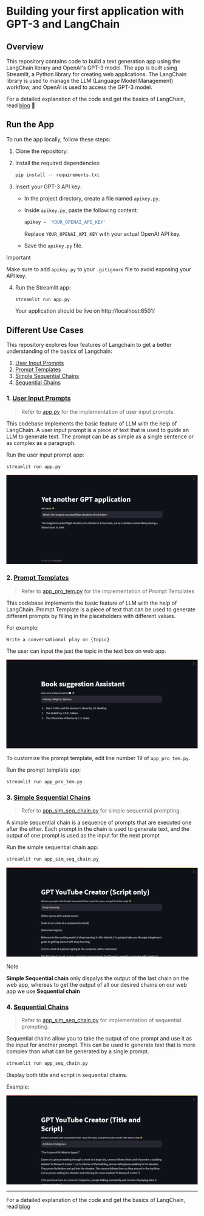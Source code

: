 # Building your first application with GPT-3 and LangChain

## Overview

This repository contains code to build a text generation app using the LangChain library and OpenAI's GPT-3 model. The app is built using Streamlit, a Python library for creating web applications. The LangChain library is used to manage the LLM (Language Model Management) workflow, and OpenAI is used to access the GPT-3 model.

For a detailed explanation of the code and get the basics of LangChain, read [blog](hashnode) 🚀

## Run the App

To run the app locally, follow these steps:

1. Clone the repository:

2. Install the required dependencies:

    ```bash
    pip install -r requirements.txt
    ```

3. Insert your GPT-3 API key:

    - In the project directory, create a file named `apikey.py`.
    - Inside `apikey.py`, paste the following content:

        ```python
        apikey = 'YOUR_OPENAI_API_KEY'
        ```

        Replace `YOUR_OPENAI_API_KEY` with your actual OpenAI API key.
    - Save the `apikey.py` file.

> [!IMPORTANT] 
> Make sure to add `apikey.py` to your `.gitignore` file to avoid exposing your API key.

4. Run the Streamlit app:

    ```bash
    streamlit run app.py
    ```

    Your application should be live on http://localhost:8501/

## Different Use Cases

This repository explores four features of Langchain to get a better understanding of the basics of Langchain:

1. [User Input Prompts](https://docs.langchain.com/docs/components/prompts/prompt-value)
2. [Prompt Templates](https://docs.langchain.com/docs/components/prompts/prompt-template)
3. [Simple Sequential Chains](https://python.langchain.com/docs/modules/chains/foundational/sequential_chains)
4. [Sequential Chains](https://python.langchain.com/docs/modules/chains/foundational/sequential_chains)

### 1. [User Input Prompts](app.py)

> Refer to [app.py](app.py) for the implementation of user input prompts.

This codebase implements the basic feature of LLM with the help of LangChain. A user input prompt is a piece of text that is used to guide an LLM to generate text. The prompt can be as simple as a single sentence or as complex as a paragraph.

Run the user input prompt app:

```bash
streamlit run app.py
```

![Input prompts like ChatGPT](prompt.png)

### 2. [Prompt Templates](app_pro_tem.py)

> Refer to [app_pro_tem.py](app_pro_tem.py) for the implementation of Prompt Templates

This codebase implements the basic feature of LLM with the help of LangChain. Prompt Template is a piece of text that can be used to generate different prompts by filling in the placeholders with different values.

For example:

```
Write a conversational play on {topic}
```

The user can input the just the topic in the text box on web app.

![Book suggestion template](prompt_template_ex.png)

To customize the prompt template, edit line number 19 of `app_pro_tem.py`.

Run the prompt template app:

```bash
streamlit run app_pro_tem.py
```

### 3. [Simple Sequential Chains](app_sim_seq_chain.py)

> Refer to [app_sim_seq_chain.py](app_sim_seq_chain.py) for simple sequential prompting.

A simple sequential chain is a sequence of prompts that are executed one after the other. Each prompt in the chain is used to generate text, and the output of one prompt is used as the input for the next prompt

Run the simple sequential chain app:

```bash
streamlit run app_sim_seq_chain.py
```

![Sequentially running chains, output of chain 1 passed as input for chain 2](sim_seq_chns.png)

> [!NOTE]
> **Simple Sequential chain** only dispalys the output of the last chain on the web app, whereas to get the output of all our desired chains on our web app we use **Sequential chain**


### 4. [Sequential Chains](app_sim_seq_chain.py)

> Refer to [app_sim_seq_chain.py](app_sim_seq_chain.py) for implementation of sequential prompting.

Sequential chains allow you to take the output of one prompt and use it as the input for another prompt. This can be used to generate text that is more complex than what can be generated by a single prompt.

```bash
streamlit run app_seq_chain.py
```

Display both title and script in sequential chains.

Example:

![Example of sequential chains, displaying output of both the chains](seq_chain_op.png)

---

For a detailed explanation of the code and get the basics of LangChain, read [blog](hashnode)